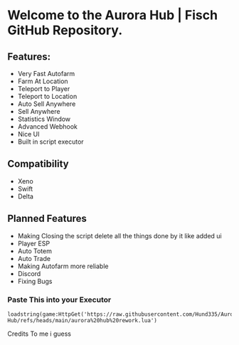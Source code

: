 # Welcome to the Aurora Hub | Fisch GitHub Repository.

## Features:
- Very Fast Autofarm
- Farm At Location
- Teleport to Player
- Teleport to Location
- Auto Sell Anywhere
- Sell Anywhere
- Statistics Window
- Advanced Webhook
- Nice UI
- Built in script executor
  
## Compatibility
* Xeno
* Swift
* Delta

## Planned Features
* Making Closing the script delete all the things done by it like added ui
* Player ESP
* Auto Totem
* Auto Trade
* Making Autofarm more reliable
* Discord
* Fixing Bugs
  
### Paste This into your Executor
```
loadstring(game:HttpGet('https://raw.githubusercontent.com/Hund335/Aurora-Hub/refs/heads/main/aurora%20hub%20rework.lua')
```

Credits To me i guess
